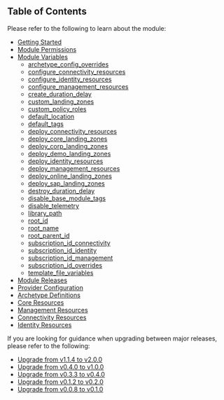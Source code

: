 <!-- markdownlint-disable first-line-h1 -->
## Table of Contents

Please refer to the following to learn about the module:

- [Getting Started][wiki_getting_started]
- [Module Permissions][wiki_module_permissions]
- [Module Variables][wiki_module_variables]
  - [archetype_config_overrides][wiki_module_variables_archetype_config_overrides]
  - [configure_connectivity_resources][wiki_module_variables_configure_connectivity_resources]
  - [configure_identity_resources][wiki_module_variables_configure_identity_resources]
  - [configure_management_resources][wiki_module_variables_configure_management_resources]
  - [create_duration_delay][wiki_module_variables_create_duration_delay]
  - [custom_landing_zones][wiki_module_variables_custom_landing_zones]
  - [custom_policy_roles][wiki_module_variables_custom_policy_roles]
  - [default_location][wiki_module_variables_default_location]
  - [default_tags][wiki_module_variables_default_tags]
  - [deploy_connectivity_resources][wiki_module_variables_deploy_connectivity_resources]
  - [deploy_core_landing_zones][wiki_module_variables_deploy_core_landing_zones]
  - [deploy_corp_landing_zones][wiki_module_variables_deploy_corp_landing_zones]
  - [deploy_demo_landing_zones][wiki_module_variables_deploy_demo_landing_zones]
  - [deploy_identity_resources][wiki_module_variables_deploy_identity_resources]
  - [deploy_management_resources][wiki_module_variables_deploy_management_resources]
  - [deploy_online_landing_zones][wiki_module_variables_deploy_online_landing_zones]
  - [deploy_sap_landing_zones][wiki_module_variables_deploy_sap_landing_zones]
  - [destroy_duration_delay][wiki_module_variables_destroy_duration_delay]
  - [disable_base_module_tags][wiki_module_variables_disable_base_module_tags]
  - [disable_telemetry][wiki_module_variables_disable_telemetry]
  - [library_path][wiki_module_variables_library_path]
  - [root_id][wiki_module_variables_root_id]
  - [root_name][wiki_module_variables_root_name]
  - [root_parent_id][wiki_module_variables_root_parent_id]
  - [subscription_id_connectivity][wiki_module_variables_subscription_id_connectivity]
  - [subscription_id_identity][wiki_module_variables_subscription_id_identity]
  - [subscription_id_management][wiki_module_variables_subscription_id_management]
  - [subscription_id_overrides][wiki_module_variables_subscription_id_overrides]
  - [template_file_variables][wiki_module_variables_template_file_variables]
- [Module Releases][wiki_module_releases]
- [Provider Configuration][wiki_provider_configuration]
- [Archetype Definitions][wiki_archetype_definitions]
- [Core Resources][wiki_core_resources]
- [Management Resources][wiki_management_resources]
- [Connectivity Resources][wiki_connectivity_resources]
- [Identity Resources][wiki_identity_resources]

If you are looking for guidance when upgrading between major releases, please refer to the following:

- [Upgrade from v1.1.4 to v2.0.0][wiki_upgrade_from_v1_1_4_to_v2_0_0]
- [Upgrade from v0.4.0 to v1.0.0][wiki_upgrade_from_v0_4_0_to_v1_0_0]
- [Upgrade from v0.3.3 to v0.4.0][wiki_upgrade_from_v0_3_3_to_v0_4_0]
- [Upgrade from v0.1.2 to v0.2.0][wiki_upgrade_from_v0_1_2_to_v0_2_0]
- [Upgrade from v0.0.8 to v0.1.0][wiki_upgrade_from_v0_0_8_to_v0_1_0]

 [//]: # (************************)
 [//]: # (INSERT LINK LABELS BELOW)
 [//]: # (************************)

[wiki_getting_started]:               %5BUser-Guide%5D-Getting-Started "Wiki - Getting Started"
[wiki_module_permissions]:            %5BUser-Guide%5D-Module-Permissions "Wiki - Module Permissions"
[wiki_module_variables]:              %5BUser-Guide%5D-Module-Variables "Wiki - Module Variables"
[wiki_module_releases]:               %5BUser-Guide%5D-Module-Releases "Wiki - Module Releases"
[wiki_provider_configuration]:        %5BUser-Guide%5D-Provider-Configuration "Wiki - Provider Configuration"
[wiki_archetype_definitions]:         %5BUser-Guide%5D-Archetype-Definitions "Wiki - Archetype Definitions"
[wiki_core_resources]:                %5BUser-Guide%5D-Core-Resources "Wiki - Core Resources"
[wiki_management_resources]:          %5BUser-Guide%5D-Management-Resources "Wiki - Management Resources"
[wiki_connectivity_resources]:        %5BUser-Guide%5D-Connectivity-Resources "Wiki - Connectivity Resources"
[wiki_identity_resources]:            %5BUser-Guide%5D-Identity-Resources "Wiki - Identity Resources"
[wiki_upgrade_from_v1_1_4_to_v2_0_0]: %5BUser-Guide%5D-Upgrade-from-v1.1.4-to-v2.0.0 "Wiki - Upgrade from v1.1.4 to v2.0.0"
[wiki_upgrade_from_v0_4_0_to_v1_0_0]: %5BUser-Guide%5D-Upgrade-from-v0.4.0-to-v1.0.0 "Wiki - Upgrade from v0.4.0 to v1.0.0"
[wiki_upgrade_from_v0_3_3_to_v0_4_0]: %5BUser-Guide%5D-Upgrade-from-v0.3.3-to-v0.4.0 "Wiki - Upgrade from v0.3.3 to v0.4.0"
[wiki_upgrade_from_v0_1_2_to_v0_2_0]: %5BUser-Guide%5D-Upgrade-from-v0.1.2-to-v0.2.0 "Wiki - Upgrade from v0.1.2 to v0.2.0"
[wiki_upgrade_from_v0_0_8_to_v0_1_0]: %5BUser-Guide%5D-Upgrade-from-v0.0.8-to-v0.1.0 "Wiki - Upgrade from v0.0.8 to v0.1.0"

[wiki_module_variables_archetype_config_overrides]:       %5BVariables%5D-archetype_config_overrides "Instructions for how to use the archetype_config_overrides variable."
[wiki_module_variables_configure_connectivity_resources]: %5BVariables%5D-configure_connectivity_resources "Instructions for how to use the configure_connectivity_resources variable."
[wiki_module_variables_configure_identity_resources]:     %5BVariables%5D-configure_identity_resources "Instructions for how to use the configure_identity_resources variable."
[wiki_module_variables_configure_management_resources]:   %5BVariables%5D-configure_management_resources "Instructions for how to use the configure_management_resources variable."
[wiki_module_variables_create_duration_delay]:            %5BVariables%5D-create_duration_delay "Instructions for how to use the create_duration_delay variable."
[wiki_module_variables_custom_landing_zones]:             %5BVariables%5D-custom_landing_zones "Instructions for how to use the custom_landing_zones variable."
[wiki_module_variables_custom_policy_roles]:              %5BVariables%5D-custom_policy_roles "Instructions for how to use the custom_policy_roles variable."
[wiki_module_variables_default_location]:                 %5BVariables%5D-default_location "Instructions for how to use the default_location variable."
[wiki_module_variables_default_tags]:                     %5BVariables%5D-default_tags "Instructions for how to use the default_tags variable."
[wiki_module_variables_deploy_connectivity_resources]:    %5BVariables%5D-deploy_connectivity_resources "Instructions for how to use the deploy_connectivity_resources variable."
[wiki_module_variables_deploy_core_landing_zones]:        %5BVariables%5D-deploy_core_landing_zones "Instructions for how to use the deploy_core_landing_zones variable."
[wiki_module_variables_deploy_corp_landing_zones]:        %5BVariables%5D-deploy_corp_landing_zones "Instructions for how to use the deploy_corp_landing_zones variable."
[wiki_module_variables_deploy_demo_landing_zones]:        %5BVariables%5D-deploy_demo_landing_zones "Instructions for how to use the deploy_demo_landing_zones variable."
[wiki_module_variables_deploy_identity_resources]:        %5BVariables%5D-deploy_identity_resources "Instructions for how to use the deploy_identity_resources variable."
[wiki_module_variables_deploy_management_resources]:      %5BVariables%5D-deploy_management_resources "Instructions for how to use the deploy_management_resources variable."
[wiki_module_variables_deploy_online_landing_zones]:      %5BVariables%5D-deploy_online_landing_zones "Instructions for how to use the deploy_online_landing_zones variable."
[wiki_module_variables_deploy_sap_landing_zones]:         %5BVariables%5D-deploy_sap_landing_zones "Instructions for how to use the deploy_sap_landing_zones variable."
[wiki_module_variables_destroy_duration_delay]:           %5BVariables%5D-destroy_duration_delay "Instructions for how to use the destroy_duration_delay variable."
[wiki_module_variables_disable_base_module_tags]:         %5BVariables%5D-disable_base_module_tags "Instructions for how to use the disable_base_module_tags variable."
[wiki_module_variables_disable_telemetry]:                %5BVariables%5D-disable_telemetry "Instructions for how to use the disable_telemetry variable."
[wiki_module_variables_library_path]:                     %5BVariables%5D-library_path "Instructions for how to use the library_path variable."
[wiki_module_variables_root_id]:                          %5BVariables%5D-root_id "Instructions for how to use the root_id variable."
[wiki_module_variables_root_name]:                        %5BVariables%5D-root_name "Instructions for how to use the root_name variable."
[wiki_module_variables_root_parent_id]:                   %5BVariables%5D-root_parent_id "Instructions for how to use the root_parent_id variable."
[wiki_module_variables_subscription_id_connectivity]:     %5BVariables%5D-subscription_id_connectivity "Instructions for how to use the subscription_id_connectivity variable."
[wiki_module_variables_subscription_id_identity]:         %5BVariables%5D-subscription_id_identity "Instructions for how to use the subscription_id_identity variable."
[wiki_module_variables_subscription_id_management]:       %5BVariables%5D-subscription_id_management "Instructions for how to use the subscription_id_management variable."
[wiki_module_variables_subscription_id_overrides]:        %5BVariables%5D-subscription_id_overrides "Instructions for how to use the subscription_id_overrides variable."
[wiki_module_variables_template_file_variables]:          %5BVariables%5D-template_file_variables "Instructions for how to use the template_file_variables variable."
